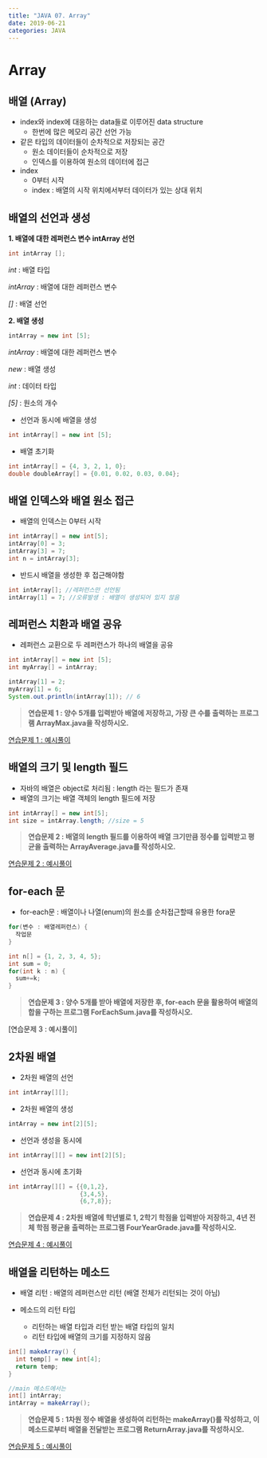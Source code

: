 ```yaml
---
title: "JAVA 07. Array"
date: 2019-06-21
categories: JAVA
---
```


# Array

## 배열 (Array)

* index와 index에 대응하는 data들로 이루어진 data structure
  * 한번에 많은 메모리 공간 선언 가능
* 같은 타입의 데이터들이 순차적으로 저장되는 공간
  * 원소 데이터들이 순차적으로 저장
  * 인덱스를 이용하여 원소의 데이터에 접근
* index
  * 0부터 시작
  * index : 배열의 시작 위치에서부터 데이터가 있는 상대 위치
 
## 배열의 선언과 생성

**1. 배열에 대한 레퍼런스 변수 intArray 선언**

  ~~~java
  int intArray [];
  ~~~

  *int* : 배열 타입

  *intArray* : 배열에 대한 레퍼런스 변수

  *[]* : 배열 선언



**2. 배열 생성**

  ~~~java
  intArray = new int [5];
  ~~~

  *intArray* : 배열에 대한 레퍼런스 변수

  *new* : 배열 생성

  *int* : 데이터 타입

  *[5]* : 원소의 개수


* 선언과 동시에 배열을 생성

~~~java
int intArray[] = new int [5];
~~~

* 배열 초기화

~~~java
int intArray[] = {4, 3, 2, 1, 0};
double doubleArray[] = {0.01, 0.02, 0.03, 0.04};
~~~


## 배열 인덱스와 배열 원소 접근

* 배열의 인덱스는 0부터 시작

~~~java
int intArray[] = new int[5]; 
intArray[0] = 3;
intArray[3] = 7;
int n = intArray[3];
~~~

* 반드시 배열을 생성한 후 접근해야함
~~~java
int intArray[]; //레퍼런스만 선언됨
intArray[1] = 7; //오류발생 : 배열이 생성되어 있지 않음
~~~

## 레퍼런스 치환과 배열 공유

* 레퍼런스 교환으로 두 레퍼런스가 하나의 배열을 공유
~~~java
int intArray[] = new int [5];
int myArray[] = intArray;

intArray[1] = 2;
myArray[1] = 6;
System.out.println(intArray[1]); // 6
~~~


> **연습문제 1 : 양수 5개를 입력받아 배열에 저장하고, 가장 큰 수를 출력하는 프로그램 ArrayMax.java을 작성하시오.**

[연습문제 1 : 예시풀이](https://github.com/DetegiCE/JavaStudy/blob/master/chapter3/ArrayMax.java)


## 배열의 크기 및 length 필드

* 자바의 배열은 object로 처리됨 : length 라는 필드가 존재
* 배열의 크기는 배열 객체의 length 필드에 저장

~~~java
int intArray[] = new int[5];
int size = intArray.length; //size = 5
~~~

> **연습문제 2 : 배열의 length 필드를 이용하여 배열 크기만큼 정수를 입력받고 평균을 출력하는 ArrayAverage.java를 작성하시오.**

[연습문제 2 : 예시풀이](https://github.com/DetegiCE/JavaStudy/blob/master/chapter3/ArrayAverage.java)


## for-each 문

* for-each문 : 배열이나 나열(enum)의 원소를 순차접근할때 유용한 fora문

~~~java
for(변수 : 배열레퍼런스) {
  작업문
}
~~~

~~~java
int n[] = {1, 2, 3, 4, 5};
int sum = 0;
for(int k : n) {
  sum+=k;
}
~~~

> **연습문제 3 : 양수 5개를 받아 배열에 저장한 후, for-each 문을 활용하여 배열의 합을 구하는 프로그램 ForEachSum.java를 작성하시오.**

[연습문제 3 : 예시풀이]


## 2차원 배열

* 2차원 배열의 선언

~~~java
int intArray[][];
~~~

* 2차원 배열의 생성

~~~java
intArray = new int[2][5];
~~~

* 선언과 생성을 동시에

~~~java
int intArray[][] = new int[2][5];
~~~

* 선언과 동시에 초기화

~~~java
int intArray[][] = {{0,1,2},
                    {3,4,5},
                    {6,7,8}};
~~~

> **연습문제 4 : 2차원 배열에 학년별로 1, 2학기 학점을 입력받아 저장하고, 4년 전체 학점 평균을 출력하는 프로그램 FourYearGrade.java를 작성하시오.**

[연습문제 4 : 예시풀이](https://github.com/DetegiCE/JavaStudy/blob/master/chapter3/FourYearGrade.java)


## 배열을 리턴하는 메소드

* 배열 리턴 : 배열의 레퍼런스만 리턴 (배열 전체가 리턴되는 것이 아님)

* 메소드의 리턴 타입
  * 리턴하는 배열 타입과 리턴 받는 배열 타입의 일치
  * 리턴 타입에 배열의 크기를 지정하지 않음
  
~~~java
int[] makeArray() {
  int temp[] = new int[4];
  return temp;
}

//main 메소드에서는
int[] intArray;
intArray = makeArray();
~~~

> **연습문제 5 : 1차원 정수 배열을 생성하여 리턴하는 makeArray()를 작성하고, 이 메소드로부터 배열을 전달받는 프로그램 ReturnArray.java를 작성하시오.**

[연습문제 5 : 예시풀이](https://github.com/DetegiCE/JavaStudy/blob/master/chapter3/ReturnArray.java)
